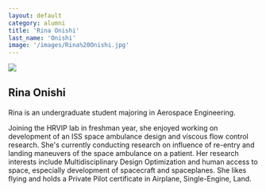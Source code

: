 ```yaml
---
layout: default
category: alumni
title: 'Rina Onishi'
last_name: 'Onishi'
image: '/images/Rina%20Onishi.jpg'
---
```


<img src="{{ page.image }}">

<h2 class="team-title">Rina Onishi</h2>
<h4 class="team-position"></h4>
<p>Rina is an undergraduate student majoring in Aerospace Engineering.</p>
<p>Joining the HRVIP lab in freshman year, she enjoyed working on development of an ISS space ambulance design and viscous flow control research. She's currently conducting research on influence of re-entry and landing maneuvers of the space ambulance on a patient. Her research interests include Multidisciplinary Design Optimization and human access to space, especially development of spacecraft and spaceplanes. She likes flying and holds a Private Pilot certificate in Airplane, Single-Engine, Land.  </p>
<ul class="team-member-other-info"></ul>
